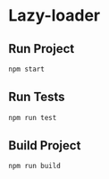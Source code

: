 # Lazy-loader

## Run Project
```bash
npm start
```

## Run Tests
```bash
npm run test
```

## Build Project
```bash
npm run build
```
